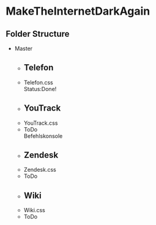 # MakeTheInternetDarkAgain

## Folder Structure

* Master
  * ## Telefon
   * Telefon.css  
     Status:Done!
  * ## YouTrack
   * YouTrack.css
    * ToDo  
    Befehlskonsole
  * ## Zendesk
   * Zendesk.css
    * ToDo  
  * ## Wiki
   * Wiki.css
    * ToDo  

